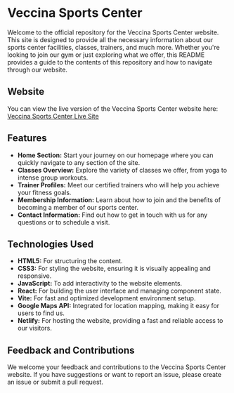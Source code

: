 # Veccina Sports Center

Welcome to the official repository for the Veccina Sports Center website. This site is designed to provide all the necessary information about our sports center facilities, classes, trainers, and much more. Whether you're looking to join our gym or just exploring what we offer, this README provides a guide to the contents of this repository and how to navigate through our website.

## Website

You can view the live version of the Veccina Sports Center website here: [Veccina Sports Center Live Site](https://veccina-sports-center.netlify.app)

## Features

- **Home Section:** Start your journey on our homepage where you can quickly navigate to any section of the site.
- **Classes Overview:** Explore the variety of classes we offer, from yoga to intense group workouts.
- **Trainer Profiles:** Meet our certified trainers who will help you achieve your fitness goals.
- **Membership Information:** Learn about how to join and the benefits of becoming a member of our sports center.
- **Contact Information:** Find out how to get in touch with us for any questions or to schedule a visit.

## Technologies Used

- **HTML5:** For structuring the content.
- **CSS3:** For styling the website, ensuring it is visually appealing and responsive.
- **JavaScript:** To add interactivity to the website elements.
- **React:** For building the user interface and managing component state.
- **Vite:** For fast and optimized development environment setup.
- **Google Maps API:** Integrated for location mapping, making it easy for users to find us.
- **Netlify:** For hosting the website, providing a fast and reliable access to our visitors.

## Feedback and Contributions

We welcome your feedback and contributions to the Veccina Sports Center website. If you have suggestions or want to report an issue, please create an issue or submit a pull request.
